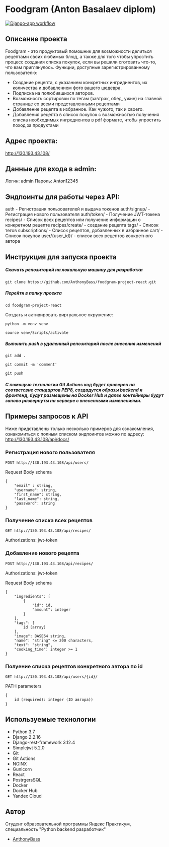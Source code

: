 # Foodgram (Anton Basalaev diplom)


[![Django-app workflow](https://github.com/AnthonyBass/foodgram-project-react/actions/workflows/foodgram_workflow.yml/badge.svg)](https://github.com/AnthonyBass/foodgram-project-react/actions/workflows/foodgram_workflow.yml)

## Описание проекта
Foodgram - это продуктовый помошник для возможности делиться рецептами своих любимых блюд, а также для того чтобы упростить процесс создания списка покупок, если вы решили сготовить что-то, что вам приглянулось.
Функции, доступные зарегистрированному пользователю:
- Создание рецепта, с указанием конкретных ингридиентов, их количества и добавлением фото вашего шедевра.
- Подписка на полюбившихся авторов.
- Возможность сортировки по тегам (завтрак, обед, ужин) на главной странице со всеми представленными рецептами
- Добавление рецепта в избранное. Как чужого, так и своего.
- Добавления рецепта в список покупок с возможностью получения списка необходимых ингредиентов в pdf формате, чтобы упростить поход за продуктами
## Адрес проекта:
http://130.193.43.108/

## Данные для входа в admin:
Логин: admin
Пароль: Anton12345

## Эндпоинты для работы через API:
auth - Регистрация пользователей и выдача токенов
auth/signup/ - Регистрация нового пользователя
auth/token/ - Получение JWT-токена
recipes/ - Список всех рецептов или получение информации о конкретном рецепте
recipes/create/ - создание рецепта
tags/ - Список тегов
subscriptions/ - Список рецептов, добавленных в избранное
cart/ - Список покупок
user/{user_id}/ - список всех рецептов конкретного автора

## Инструкция для запуска проекта

##### Скачать репозиторий на локальную машину для разработки
```
git clone https://github.com/AnthonyBass/foodgram-project-react.git
```

##### Перейти в папку проекта
```
cd foodgram-project-react
```

Cоздать и активировать виртуальное окружение:

```
python -m venv venv
```

```
source venv/Scripts/activate
```

##### Выпонить push в удаленный репозиторий после внесения изменений

```
git add .
```

```
git commit -m 'comment'
```

```
git push
```
##### С помощью технологии Git Actions код будет проверен на соответсвие стандартов PEP8, создадутся образы backend и фронтенд, будут размещены на Docker Hub и далее контейнеры будут заново развернуты на сервере с внесенными изменениями.

## Примеры запросов к API

Ниже придставлены только несколько примеров для ознакомления,
ознакомиться с полным списком эндпоинтов можно по адресу: http://130.193.43.108/api/docs/

### Регистрация нового пользователя

```
POST http://130.193.43.108/api/users/
```

Request Body schema

```
{
    "email" : string,
    "username": string,
    "first_name": string,
    "last_name": string,
    "password": string
}
```

### Получение списка всех рецептов

```
GET http://130.193.43.108/api/recipes/
```

Authorizations: jwt-token

### Добавление нового рецепта

```
POST http://130.193.43.108/api/recipes/
```

Authorizations: jwt-token

Request Body schema

```
{
    "ingredients": [
        {
            "id": id,
            "amount": integer
        }
    ],
    "tags": [
        id (array)
    ],
    "image": BASE64 string,
    "name": "string" <= 200 characters,
    "text": "string",
    "cooking_time": integer >= 1
}
```

### Полуение списка рецептов конкретного автора по id

```
GET http://130.193.43.108/api/users/{id}/
```

PATH parameters

```
{
    id (required): integer (ID автора))
}
```

## Используемые технологии

- Python 3.7
- Django 2.2.16
- Django-rest-framework 3.12.4
- Simplejwt 5.2.0
- Git
- Git Actions
- NGINX
- Gunicorn
- React
- PostrgersSQL
- Docker
- Docker Hub
- Yandex Cloud

## Автор
Студент образовательной программы Яндекс Практикум, специальность "Python backend разработчик"
- [AnthonyBass](https://github.com/AnthonyBass)

